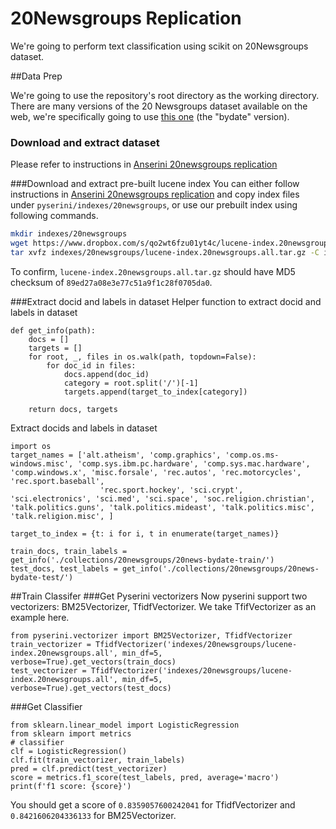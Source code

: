 # 20Newsgroups Replication
We're going to perform text classification using scikit on 20Newsgroups dataset.

##Data Prep

We're going to use the repository's root directory as the working directory.
There are many versions of the 20 Newsgroups dataset available on the web, we're specifically going to use [this one](http://qwone.com/~jason/20Newsgroups/) (the "bydate" version).
### Download and extract dataset
Please refer to instructions in [Anserini 20newsgroups replication](https://github.com/castorini/anserini/blob/master/docs/experiments-20newsgroups.md#data-prep)

###Download and extract pre-built lucene index
You can either follow instructions in [Anserini 20newsgroups replication](https://github.com/castorini/anserini/blob/master/docs/experiments-20newsgroups.md#indexing) and copy index files under `pyserini/indexes/20newsgroups`, or use our prebuilt index using following commands. 
```bash
mkdir indexes/20newsgroups
wget https://www.dropbox.com/s/qo2wt6fzu01yt4c/lucene-index.20newsgroups.all.tar.gz -P indexes/20newsgroups
tar xvfz indexes/20newsgroups/lucene-index.20newsgroups.all.tar.gz -C indexes/20newsgroups
```
To confirm, `lucene-index.20newsgroups.all.tar.gz` should have MD5 checksum of `89ed27a08e3e77c51a9f1c28f0705da0`.

###Extract docid and labels in dataset
Helper function to extract docid and labels in dataset
```
def get_info(path):
    docs = []
    targets = []
    for root, _, files in os.walk(path, topdown=False):
        for doc_id in files:
            docs.append(doc_id)
            category = root.split('/')[-1]
            targets.append(target_to_index[category])

    return docs, targets
```
Extract docids and labels in dataset
```
import os
target_names = ['alt.atheism', 'comp.graphics', 'comp.os.ms-windows.misc', 'comp.sys.ibm.pc.hardware', 'comp.sys.mac.hardware', 'comp.windows.x', 'misc.forsale', 'rec.autos', 'rec.motorcycles', 'rec.sport.baseball',
                    'rec.sport.hockey', 'sci.crypt', 'sci.electronics', 'sci.med', 'sci.space', 'soc.religion.christian', 'talk.politics.guns', 'talk.politics.mideast', 'talk.politics.misc', 'talk.religion.misc', ]

target_to_index = {t: i for i, t in enumerate(target_names)}

train_docs, train_labels = get_info('./collections/20newsgroups/20news-bydate-train/')
test_docs, test_labels = get_info('./collections/20newsgroups/20news-bydate-test/')
```


##Train Classifer
###Get Pyserini vectorizers
Now pyserini support two vectorizers: BM25Vectorizer, TfidfVectorizer. We take TfifVectorizer as an example here.
```
from pyserini.vectorizer import BM25Vectorizer, TfidfVectorizer
train_vectorizer = TfidfVectorizer('indexes/20newsgroups/lucene-index.20newsgroups.all', min_df=5, verbose=True).get_vectors(train_docs)
test_vectorizer = TfidfVectorizer('indexes/20newsgroups/lucene-index.20newsgroups.all', min_df=5, verbose=True).get_vectors(test_docs)
```

###Get Classifier
```
from sklearn.linear_model import LogisticRegression
from sklearn import metrics
# classifier
clf = LogisticRegression()
clf.fit(train_vectorizer, train_labels)
pred = clf.predict(test_vectorizer)
score = metrics.f1_score(test_labels, pred, average='macro')
print(f'f1 score: {score}')
```

You should get a score of `0.8359057600242041` for TfidfVectorizer and `0.8421606204336133` for BM25Vectorizer.


